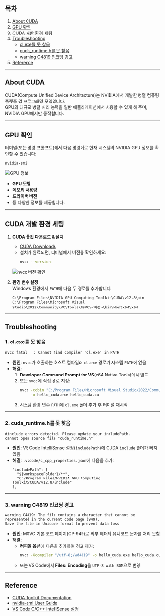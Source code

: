 ﻿
## 목차
1. [About CUDA](#about-cuda)  
2. [GPU 확인](#gpu-확인)  
3. [CUDA 개발 환경 세팅](#cuda-개발-환경-세팅)  
4. [Troubleshooting](#troubleshooting)  
   - [cl.exe를 못 찾음](#1-clexe를-못-찾음)  
   - [cuda_runtime.h를 못 찾음](#2-cudaruntimeh를-못-찾음)  
   - [warning C4819 인코딩 경고](#3-warning-c4819-인코딩-경고)  
5. [Reference](#reference)  

---

## About CUDA  
CUDA(Compute Unified Device Architecture)는 NVIDIA에서 개발한 병렬 컴퓨팅 플랫폼 겸 프로그래밍 모델입니다.  
GPU의 대규모 병렬 처리 능력을 일반 애플리케이션에서 사용할 수 있게 해 주며, NVIDIA GPU에서만 동작합니다.

---

## GPU 확인  
터미널(또는 명령 프롬프트)에서 다음 명령어로 현재 시스템의 NVIDIA GPU 정보를 확인할 수 있습니다:

```bash
nvidia-smi
```

![GPU 정보](Pasted_image_20250419155320.png)

- **GPU 모델**  
- **메모리 사용량**  
- **드라이버 버전**  
- 등 다양한 정보를 제공합니다.

---

## CUDA 개발 환경 세팅  
1. **CUDA 툴킷 다운로드 & 설치**  
   - [CUDA Downloads](https://developer.nvidia.com/cuda-downloads)  
   - 설치가 완료되면, 터미널에서 버전을 확인하세요:
     ```bash
     nvcc --version
     ```
   ![nvcc 버전 확인](Pasted_image_20250419155545.png)

2. **환경 변수 설정**  
   Windows 환경에서 `PATH`에 다음 두 경로를 추가합니다:
   ```text
   C:\Program Files\NVIDIA GPU Computing Toolkit\CUDA\v12.8\bin
   C:\Program Files\Microsoft Visual Studio\2022\Community\VC\Tools\MSVC\<버전>\bin\Hostx64\x64
   ```

---

## Troubleshooting

### 1. cl.exe를 못 찾음
```text
nvcc fatal   : Cannot find compiler 'cl.exe' in PATH
```
- **원인**: `nvcc`가 호출하는 호스트 컴파일러 `cl.exe` 경로가 시스템 `PATH`에 없음  
- **해결**:
  1. **Developer Command Prompt for VS**(x64 Native Tools)에서 빌드  
  2. 또는 `nvcc`에 직접 경로 지정:
     ```bash
     nvcc -ccbin "C:/Program Files/Microsoft Visual Studio/2022/Community/VC/Tools/MSVC/<버전>/bin/Hostx64/x64" \
          -o hello_cuda.exe hello_cuda.cu
     ```
  3. 시스템 환경 변수 `PATH`에 `cl.exe` 폴더 추가 후 터미널 재시작

---

### 2. cuda_runtime.h를 못 찾음
```text
#include errors detected. Please update your includePath.
cannot open source file "cuda_runtime.h"
```
- **원인**: VS Code IntelliSense 설정(`includePath`)에 CUDA `include` 폴더가 빠져 있음  
- **해결**: `.vscode/c_cpp_properties.json`에 다음을 추가:
  ```jsonc
  "includePath": [
    "${workspaceFolder}/**",
    "C:/Program Files/NVIDIA GPU Computing Toolkit/CUDA/v12.8/include"
  ],
  ```

---

### 3. warning C4819 인코딩 경고
```text
warning C4819: The file contains a character that cannot be represented in the current code page (949).
Save the file in Unicode format to prevent data loss
```
- **원인**: MSVC 기본 코드 페이지(CP‑949)로 외부 헤더의 유니코드 문자를 처리 못함  
- **해결**:
  - **컴파일 옵션**에 다음을 추가하여 경고 제거:
    ```bash
    nvcc -Xcompiler "/utf-8;/wd4819" -o hello_cuda.exe hello_cuda.cu
    ```
  - 또는 VS Code에서 **Files: Encoding**을 `UTF-8 with BOM`으로 변경

---

## Reference
- [CUDA Toolkit Documentation](https://docs.nvidia.com/cuda/)  
- [nvidia-smi User Guide](https://developer.nvidia.com/nvidia-system-management-interface)  
- [VS Code C/C++ IntelliSense 설정](https://code.visualstudio.com/docs/cpp/config-msvc)


